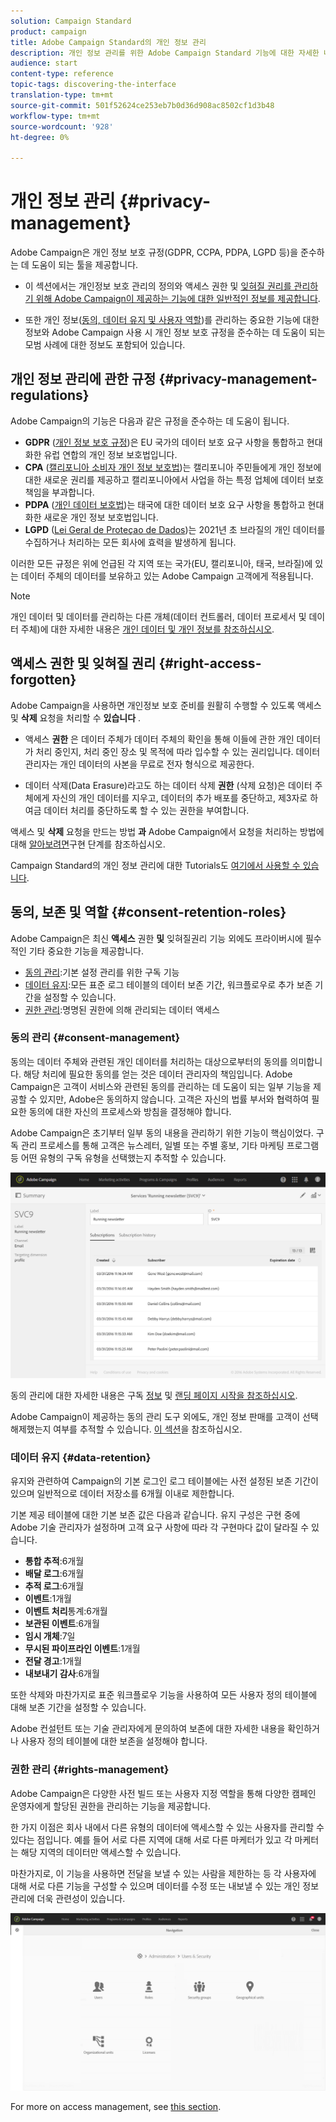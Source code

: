 ```yaml
---
solution: Campaign Standard
product: campaign
title: Adobe Campaign Standard의 개인 정보 관리
description: 개인 정보 관리를 위한 Adobe Campaign Standard 기능에 대한 자세한 내용을 살펴보십시오.
audience: start
content-type: reference
topic-tags: discovering-the-interface
translation-type: tm+mt
source-git-commit: 501f52624ce253eb7b0d36d908ac8502cf1d3b48
workflow-type: tm+mt
source-wordcount: '928'
ht-degree: 0%

---
```



# 개인 정보 관리 {#privacy-management}

Adobe Campaign은 개인 정보 보호 규정(GDPR, CCPA, PDPA, LGPD 등)을 준수하는 데 도움이 되는 툴을 제공합니다.

* 이 섹션에서는 개인정보 보호 관리의 정의와 액세스 권한 및 [잊혀질 권리를 관리하기 위해 Adobe Campaign이 제공하는 기능에 대한 일반적인 정보를 제공합니다](#right-access-forgotten).

* 또한 개인 정보([동의, 데이터 유지 및 사용자 역할](#consent-retention-roles))를 관리하는 중요한 기능에 대한 정보와 Adobe Campaign 사용 시 개인 정보 보호 규정을 준수하는 데 도움이 되는 모범 사례에 대한 정보도 포함되어 있습니다.

## 개인 정보 관리에 관한 규정 {#privacy-management-regulations}

Adobe Campaign의 기능은 다음과 같은 규정을 준수하는 데 도움이 됩니다.

* **GDPR** ([개인 정보 보호 규정](https://ec.europa.eu/info/law/law-topic/data-protection/reform/what-does-general-data-protection-regulation-gdpr-govern_en))은 EU 국가의 데이터 보호 요구 사항을 통합하고 현대화한 유럽 연합의 개인 정보 보호법입니다.
* **CPA** ([캘리포니아 소비자 개인 정보 보호법](https://leginfo.legislature.ca.gov/faces/codes_displayText.xhtml?lawCode=CIV&amp;division=3.&amp;title=1.81.5.&amp;part=4.&amp;chapter=&amp;article=))는 캘리포니아 주민들에게 개인 정보에 대한 새로운 권리를 제공하고 캘리포니아에서 사업을 하는 특정 업체에 데이터 보호 책임을 부과합니다.
* **PDPA** ([개인 데이터 보호법](https://secureprivacy.ai/thailand-pdpa-summary-what-businesses-need-to-know/))는 태국에 대한 데이터 보호 요구 사항을 통합하고 현대화한 새로운 개인 정보 보호법입니다.
* **LGPD** ([Lei Geral de Proteçao de Dados](https://iapp.org/media/pdf/resource_center/Brazilian_General_Data_Protection_Law.pdf))는 2021년 초 브라질의 개인 데이터를 수집하거나 처리하는 모든 회사에 효력을 발생하게 됩니다.

이러한 모든 규정은 위에 언급된 각 지역 또는 국가(EU, 캘리포니아, 태국, 브라질)에 있는 데이터 주체의 데이터를 보유하고 있는 Adobe Campaign 고객에게 적용됩니다.

>[!NOTE]
>
>개인 데이터 및 데이터를 관리하는 다른 개체(데이터 컨트롤러, 데이터 프로세서 및 데이터 주체)에 대한 자세한 내용은 [개인 데이터 및 개인 정보를 참조하십시오](../../start/using/privacy.md#personal-data).

## 액세스 권한 및 잊혀질 권리 {#right-access-forgotten}

Adobe Campaign을 사용하면 개인정보 보호 준비를 원활히 수행할 수 있도록 액세스 및 **삭제** 요청을 처리할 수 **있습니다** .

* 액세스 **권한** 은 데이터 주체가 데이터 주체의 확인을 통해 이들에 관한 개인 데이터가 처리 중인지, 처리 중인 장소 및 목적에 따라 입수할 수 있는 권리입니다. 데이터 관리자는 개인 데이터의 사본을 무료로 전자 형식으로 제공한다.

* 데이터 삭제(Data Erasure)라고도 하는 데이터 삭제 **권한** (삭제 요청)은 데이터 주체에게 자신의 개인 데이터를 지우고, 데이터의 추가 배포를 중단하고, 제3자로 하여금 데이터 처리를 중단하도록 할 수 있는 권한을 부여합니다.

액세스 및 **삭제** 요청을 만드는 방법 **과** Adobe Campaign에서 요청을 처리하는 방법에 대해 [알아보려면](../../start/using/privacy-requests.md#about-privacy-requests)구현 단계를 참조하십시오.

Campaign Standard의 개인 정보 관리에 대한 Tutorials도 [여기에서 사용할 수 있습니다](https://experienceleague.adobe.com/docs/campaign-standard-learn/tutorials/privacy/privacy-overview.html?lang=en#privacy).

## 동의, 보존 및 역할 {#consent-retention-roles}

Adobe Campaign은 최신 **액세스** 권한 **및** 잊혀질권리 기능 외에도 프라이버시에 필수적인 기타 중요한 기능을 제공합니다.

* [동의 관리](#consent-management):기본 설정 관리를 위한 구독 기능
* [데이터 유지](#data-retention):모든 표준 로그 테이블의 데이터 보존 기간, 워크플로우로 추가 보존 기간을 설정할 수 있습니다.
* [권한 관리](#rights-management):명명된 권한에 의해 관리되는 데이터 액세스

### 동의 관리 {#consent-management}

동의는 데이터 주체와 관련된 개인 데이터를 처리하는 대상으로부터의 동의를 의미합니다. 해당 처리에 필요한 동의를 얻는 것은 데이터 관리자의 책임입니다. Adobe Campaign은 고객이 서비스와 관련된 동의를 관리하는 데 도움이 되는 일부 기능을 제공할 수 있지만, Adobe은 동의하지 않습니다. 고객은 자신의 법률 부서와 협력하여 필요한 동의에 대한 자신의 프로세스와 방침을 결정해야 합니다.

Adobe Campaign은 초기부터 일부 동의 내용을 관리하기 위한 기능이 핵심이었다. 구독 관리 프로세스를 통해 고객은 뉴스레터, 일별 또는 주별 홍보, 기타 마케팅 프로그램 등 어떤 유형의 구독 유형을 선택했는지 추적할 수 있습니다.

![](assets/privacy-consent-management.png)

동의 관리에 대한 자세한 내용은 구독 [정보](../../audiences/using/about-subscriptions.md) 및 [랜딩 페이지 시작을 참조하십시오](../../channels/using/getting-started-with-landing-pages.md).

Adobe Campaign이 제공하는 동의 관리 도구 외에도, 개인 정보 판매를 고객이 선택 해제했는지 여부를 추적할 수 있습니다. [이 섹션](../../start/using/privacy-requests.md#sale-of-personal-information-ccpa)을 참조하십시오.

### 데이터 유지 {#data-retention}

유지와 관련하여 Campaign의 기본 로그인 로그 테이블에는 사전 설정된 보존 기간이 있으며 일반적으로 데이터 저장소를 6개월 이내로 제한합니다.

기본 제공 테이블에 대한 기본 보존 값은 다음과 같습니다. 유지 구성은 구현 중에 Adobe 기술 관리자가 설정하며 고객 요구 사항에 따라 각 구현마다 값이 달라질 수 있습니다.

* **통합 추적**:6개월
* **배달 로그**:6개월
* **추적 로그**:6개월
* **이벤트**:1개월
* **이벤트 처리**&#x200B;통계:6개월
* **보관된 이벤트**:6개월
* **임시 개체**:7일
* **무시된 파이프라인 이벤트**:1개월
* **전달 경고**:1개월
* **내보내기 감사**:6개월

또한 삭제와 마찬가지로 표준 워크플로우 기능을 사용하여 모든 사용자 정의 테이블에 대해 보존 기간을 설정할 수 있습니다.

Adobe 컨설턴트 또는 기술 관리자에게 문의하여 보존에 대한 자세한 내용을 확인하거나 사용자 정의 테이블에 대한 보존을 설정해야 합니다.

### 권한 관리 {#rights-management}

Adobe Campaign은 다양한 사전 빌드 또는 사용자 지정 역할을 통해 다양한 캠페인 운영자에게 할당된 권한을 관리하는 기능을 제공합니다.

한 가지 이점은 회사 내에서 다른 유형의 데이터에 액세스할 수 있는 사용자를 관리할 수 있다는 점입니다. 예를 들어 서로 다른 지역에 대해 서로 다른 마케터가 있고 각 마케터는 해당 지역의 데이터만 액세스할 수 있습니다.

마찬가지로, 이 기능을 사용하면 전달을 보낼 수 있는 사람을 제한하는 등 각 사용자에 대해 서로 다른 기능을 구성할 수 있으며 데이터를 수정 또는 내보낼 수 있는 개인 정보 관리에 더욱 관련성이 있습니다.

![](assets/privacy-user-management.png)

For more on access management, see [this section](../../administration/using/about-access-management.md).